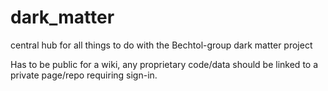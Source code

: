 # dark_matter
central hub for all things to do with the Bechtol-group dark matter project

Has to be public for a wiki, any proprietary code/data should be linked to a private page/repo requiring sign-in.
